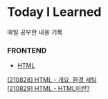 # Today I Learned

매일 공부한 내용 기록

### FRONTEND

- [HTML](https://github.com/yb8350/TIL/blob/master/frontend/HTML.md)

[[210828] HTML - 개요, 환경 세팅](https://github.com/yb8350/TIL/blob/master/frontend/HTML/01_%EA%B0%9C%EC%9A%94%2C%20%ED%99%98%EA%B2%BD%EC%84%B8%ED%8C%85.md)  
[[210829] HTML - HTML이란?](https://github.com/yb8350/TIL/blob/master/frontend/HTML/02_HTML%EC%9D%B4%EB%9E%80.md)

